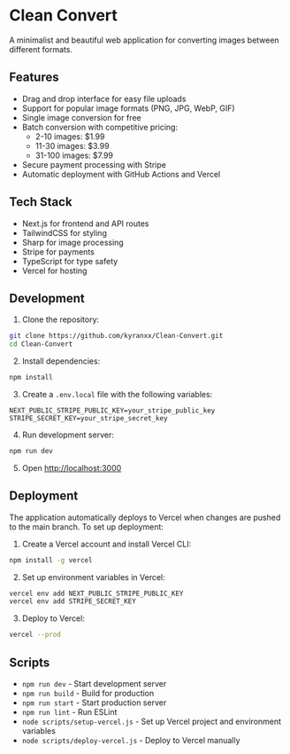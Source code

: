 # Clean Convert

A minimalist and beautiful web application for converting images between different formats.

## Features

- Drag and drop interface for easy file uploads
- Support for popular image formats (PNG, JPG, WebP, GIF)
- Single image conversion for free
- Batch conversion with competitive pricing:
  - 2-10 images: $1.99
  - 11-30 images: $3.99
  - 31-100 images: $7.99
- Secure payment processing with Stripe
- Automatic deployment with GitHub Actions and Vercel

## Tech Stack

- Next.js for frontend and API routes
- TailwindCSS for styling
- Sharp for image processing
- Stripe for payments
- TypeScript for type safety
- Vercel for hosting

## Development

1. Clone the repository:
```bash
git clone https://github.com/kyranxx/Clean-Convert.git
cd Clean-Convert
```

2. Install dependencies:
```bash
npm install
```

3. Create a `.env.local` file with the following variables:
```
NEXT_PUBLIC_STRIPE_PUBLIC_KEY=your_stripe_public_key
STRIPE_SECRET_KEY=your_stripe_secret_key
```

4. Run development server:
```bash
npm run dev
```

5. Open [http://localhost:3000](http://localhost:3000)

## Deployment

The application automatically deploys to Vercel when changes are pushed to the main branch. To set up deployment:

1. Create a Vercel account and install Vercel CLI:
```bash
npm install -g vercel
```

2. Set up environment variables in Vercel:
```bash
vercel env add NEXT_PUBLIC_STRIPE_PUBLIC_KEY
vercel env add STRIPE_SECRET_KEY
```

3. Deploy to Vercel:
```bash
vercel --prod
```

## Scripts

- `npm run dev` - Start development server
- `npm run build` - Build for production
- `npm run start` - Start production server
- `npm run lint` - Run ESLint
- `node scripts/setup-vercel.js` - Set up Vercel project and environment variables
- `node scripts/deploy-vercel.js` - Deploy to Vercel manually